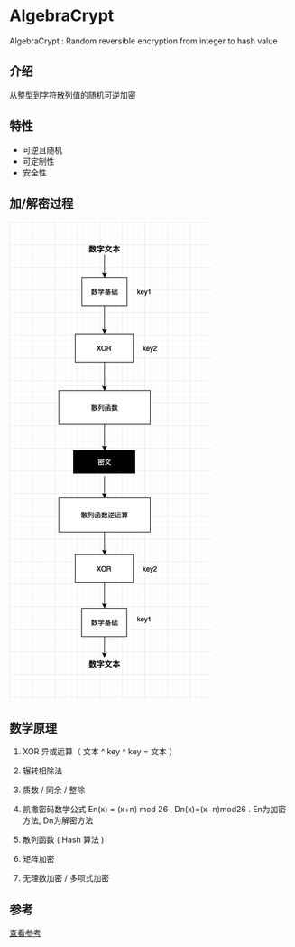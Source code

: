 # AlgebraCrypt
AlgebraCrypt : Random reversible encryption from integer to hash value

## 介绍
从整型到字符散列值的随机可逆加密

## 特性

- 可逆且随机
- 可定制性
- 安全性

## 加/解密过程
![avatar](./extra/process.png)

## 数学原理

1. XOR 异或运算（ 文本 ^ key ^ key = 文本 ）

2. 辗转相除法

3. 质数 / 同余 / 整除

4. 凯撒密码数学公式 En(x) = (x+n) mod 26 , Dn(x)=(x−n)mod26 . En为加密方法, Dn为解密方法

5. 散列函数 ( Hash 算法 )

6. 矩阵加密

7. 无理数加密 / 多项式加密

## 参考

[查看参考](./reference/README.md)


